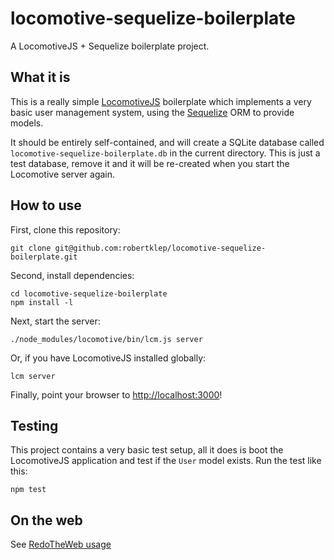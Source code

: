 locomotive-sequelize-boilerplate
================================

A LocomotiveJS + Sequelize boilerplate project.

## What it is

This is a really simple [LocomotiveJS](http://locomotivejs.org/) boilerplate which implements a very basic 
user management system, using the [Sequelize](http://sequelizejs.com) ORM to provide models.

It should be entirely self-contained, and will create a SQLite database called `locomotive-sequelize-boilerplate.db`
in the current directory. This is just a test database, remove it and it will be re-created when you start the Locomotive
server again.

## How to use

First, clone this repository:
```shell
git clone git@github.com:robertklep/locomotive-sequelize-boilerplate.git
```

Second, install dependencies:
```shell
cd locomotive-sequelize-boilerplate
npm install -l
```

Next, start the server:
```shell
./node_modules/locomotive/bin/lcm.js server
```

Or, if you have LocomotiveJS installed globally:
```shell
lcm server
```

Finally, point your browser to [http://localhost:3000](http://localhost:3000)!

## Testing

This project contains a very basic test setup, all it does is boot the
LocomotiveJS application and test if the `User` model exists. Run the test
like this:
```
npm test
```

## On the web

See [RedoTheWeb usage](http://redotheweb.com/2013/02/20/sequelize-the-javascript-orm-in-practice.html)
